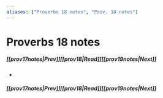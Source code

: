 ```yaml
---
aliases: ["Proverbs 18 notes", "Prov. 18 notes"]
---
```

# Proverbs 18 notes
##### <span class=arrow-left></span>[[prov17notes|Prev]]<span class=navigation-separator></span>[[prov18|Read]]<span class=navigation-separator></span>[[prov19notes|Next]]<span class=arrow-right></span>
- 
##### <span class=arrow-left></span>[[prov17notes|Prev]]<span class=navigation-separator></span>[[prov18|Read]]<span class=navigation-separator></span>[[prov19notes|Next]]<span class=arrow-right></span>